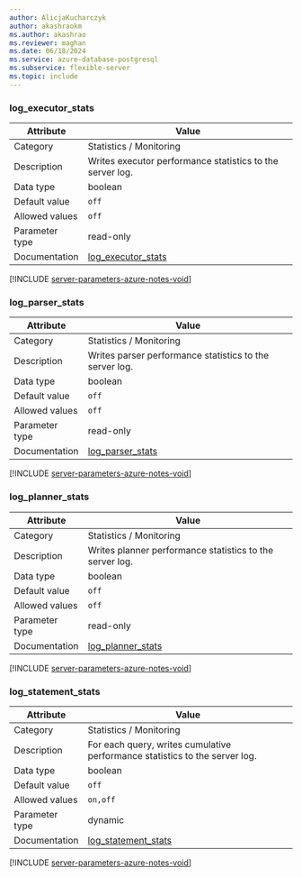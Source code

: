 ```yaml
---
author: AlicjaKucharczyk
author: akashraokm
ms.author: akashrao
ms.reviewer: maghan
ms.date: 06/18/2024
ms.service: azure-database-postgresql
ms.subservice: flexible-server
ms.topic: include
---
```

### log_executor_stats

| Attribute      | Value                                                      |
|----------------|------------------------------------------------------------|
| Category       | Statistics / Monitoring |
| Description    | Writes executor performance statistics to the server log.                   |
| Data type      | boolean   |
| Default value  | `off`         |
| Allowed values | `off`          |
| Parameter type | read-only      |
| Documentation  | [log_executor_stats](https://www.postgresql.org/docs/13/runtime-config-statistics.html#id-1.6.6.12.3.2.1.4.3)  |


[!INCLUDE [server-parameters-azure-notes-void](./server-parameters-azure-notes-void.md)]



### log_parser_stats

| Attribute      | Value                                                      |
|----------------|------------------------------------------------------------|
| Category       | Statistics / Monitoring |
| Description    | Writes parser performance statistics to the server log.                     |
| Data type      | boolean   |
| Default value  | `off`         |
| Allowed values | `off`          |
| Parameter type | read-only      |
| Documentation  | [log_parser_stats](https://www.postgresql.org/docs/13/runtime-config-statistics.html#id-1.6.6.12.3.2.1.4.3)    |


[!INCLUDE [server-parameters-azure-notes-void](./server-parameters-azure-notes-void.md)]



### log_planner_stats

| Attribute      | Value                                                      |
|----------------|------------------------------------------------------------|
| Category       | Statistics / Monitoring |
| Description    | Writes planner performance statistics to the server log.                    |
| Data type      | boolean   |
| Default value  | `off`         |
| Allowed values | `off`          |
| Parameter type | read-only      |
| Documentation  | [log_planner_stats](https://www.postgresql.org/docs/13/runtime-config-statistics.html#id-1.6.6.12.3.2.1.4.3)   |


[!INCLUDE [server-parameters-azure-notes-void](./server-parameters-azure-notes-void.md)]



### log_statement_stats

| Attribute      | Value                                                      |
|----------------|------------------------------------------------------------|
| Category       | Statistics / Monitoring |
| Description    | For each query, writes cumulative performance statistics to the server log. |
| Data type      | boolean   |
| Default value  | `off`         |
| Allowed values | `on,off`       |
| Parameter type | dynamic        |
| Documentation  | [log_statement_stats](https://www.postgresql.org/docs/13/runtime-config-statistics.html#id-1.6.6.12.3.2.1.4.3) |


[!INCLUDE [server-parameters-azure-notes-void](./server-parameters-azure-notes-void.md)]



